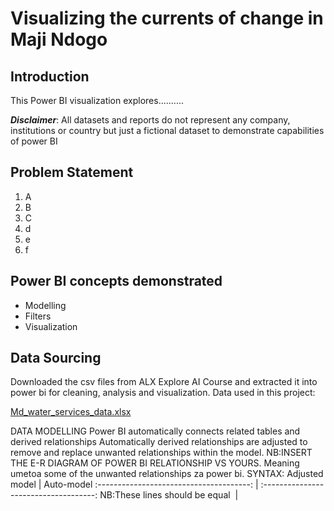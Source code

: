 # Visualizing the currents of change in Maji Ndogo

## Introduction

This Power BI visualization explores..........



**_Disclaimer_**: All datasets and reports do not represent any company, institutions or country but just a fictional dataset to demonstrate capabilities of power BI


## Problem Statement
1. A
2. B
3. C
4. d
5. e
6. f


## Power BI concepts demonstrated
- Modelling
- Filters
- Visualization

## Data Sourcing

Downloaded the csv files from ALX Explore AI Course and extracted it into power bi for cleaning, analysis and visualization.
Data used in this project:

[Md_water_services_data.xlsx](https://https://github.com/lisaogeya/Visualizing_the_currents_of_change_in_Maji_Ndogo/blob/main/Md_water_services_data.xlsx)

DATA MODELLING
Power BI automatically connects related tables and derived relationships
Automatically derived relationships are adjusted to remove and replace unwanted relationships within the model.
NB:INSERT THE E-R DIAGRAM OF POWER BI RELATIONSHIP  VS YOURS.
Meaning umetoa some of the unwanted relationships za power bi.
SYNTAX:
Adjusted model                            |                    Auto-model
:--------------------------------------: | :------------------------------------:        NB:These lines should be equal
![]()                                               |      ![]()

